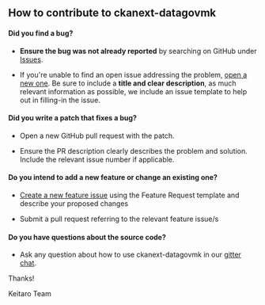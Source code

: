 ## How to contribute to ckanext-datagovmk

#### **Did you find a bug?**

* **Ensure the bug was not already reported** by searching on GitHub under [Issues](https://github.com/keitaroinc/ckanext-datagovmk/issues).

* If you're unable to find an open issue addressing the problem, [open a new one](https://github.com/keitaroinc/ckanext-datagovmk/issues/new). Be sure to include a **title and clear description**, as much relevant information as possible, we include an issue template to help out in filling-in the issue.

#### **Did you write a patch that fixes a bug?**

* Open a new GitHub pull request with the patch.

* Ensure the PR description clearly describes the problem and solution. Include the relevant issue number if applicable.

#### **Do you intend to add a new feature or change an existing one?**

* [Create a new feature issue](https://github.com/keitaroinc/ckanext-datagovmk/issues/new) using the Feature Request template and describe your proposed changes

* Submit a pull request referring to the relevant feature issue/s

#### **Do you have questions about the source code?**

* Ask any question about how to use ckanext-datagovmk in our [gitter chat](https://gitter.im/keitaroinc/ckan).

Thanks!

Keitaro Team
